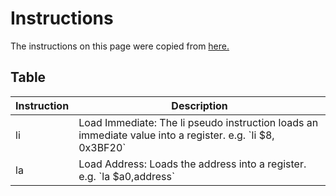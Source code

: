 # Instructions


The instructions on this page were copied from [here.](https://en.wikibooks.org/wiki/MIPS_Assembly)

## Table


<p id='instruction-table-p'></p>

| Instruction | Description                                                                                                   |
|-------------|---------------------------------------------------------------------------------------------------------------|
| li          | Load Immediate: The li pseudo instruction loads an immediate value into a register\. e\.g\. \`li $8, 0x3BF20` |
| la          | Load Address: Loads the address into a register\. e\.g\. \`la $a0,address`                                    |

